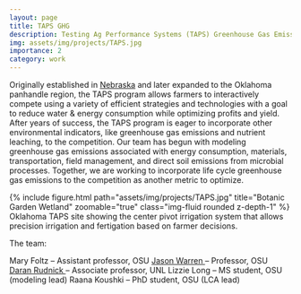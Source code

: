 ```yaml
---
layout: page
title: TAPS GHG
description: Testing Ag Performance Systems (TAPS) Greenhouse Gas Emissions
img: assets/img/projects/TAPS.jpg
importance: 2
category: work
---
```


Originally established in <a href="https://taps.unl.edu/">Nebraska</a> and later expanded to the Oklahoma panhandle region, the TAPS program allows farmers to interactively compete using a variety of efficient strategies and technologies with a goal to reduce water & energy consumption while optimizing profits and yield. After years of success, the TAPS program is eager to incorporate other environmental indicators, like greenhouse gas emissions and nutrient leaching, to the competition. Our team has begun with modeling greenhouse gas emissions associated with energy consumption, materials, transportation, field management, and direct soil emissions from microbial processes. Together, we are working to incorporate life cycle greenhouse gas emissions to the competition as another metric to optimize. 

<div class="row">
    <div class="col-sm mt-3 mt-md-0">
        {% include figure.html path="assets/img/projects/TAPS.jpg" title="Botanic Garden Wetland" zoomable="true" class="img-fluid rounded z-depth-1" %}
    </div>
</div>
<div class="caption">
    Oklahoma TAPS site showing the center pivot irrigation system that allows precision irrigation and fertigation based on farmer decisions.
</div>

The team:<br>

Mary Foltz – Assistant professor, OSU
<a href="https://experts.okstate.edu/jason.warren">Jason Warren </a> – Professor, OSU
<a href="https://bse.unl.edu/faculty/daran-rudnick">Daran Rudnick </a>– Associate professor, UNL 
Lizzie Long – MS student, OSU (modeling lead)
Raana Koushki – PhD student, OSU (LCA lead)


